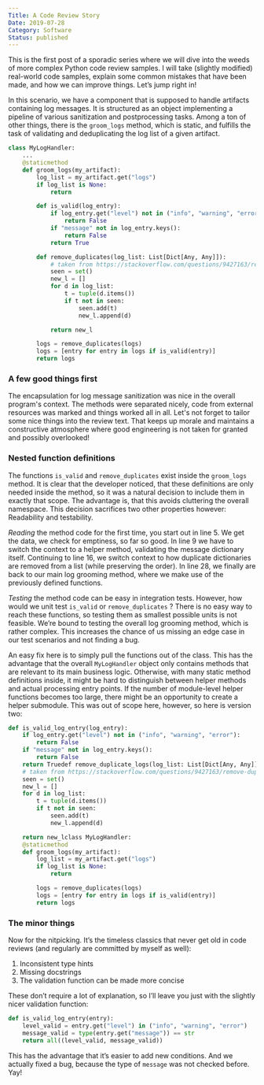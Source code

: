```yaml
---
Title: A Code Review Story
Date: 2019-07-28
Category: Software
Status: published
---
```


This is the first post of a sporadic series where we will dive into the weeds of more complex Python code review samples. I will take (slightly modified) real-world code samples, explain some common mistakes that have been made, and how we can improve things. Let’s jump right in!

In this scenario, we have a component that is supposed to handle artifacts containing log messages. It is structured as an object implementing a pipeline of various sanitization and postprocessing tasks. Among a ton of other things, there is the `groom_logs` method, which is static, and fulfills the task of validating and deduplicating the log list of a given artifact.

```python
class MyLogHandler:
    ...
    @staticmethod
    def groom_logs(my_artifact):
        log_list = my_artifact.get("logs")
        if log_list is None:
            return

        def is_valid(log_entry):
            if log_entry.get("level") not in ("info", "warning", "error"):
                return False
            if "message" not in log_entry.keys():
                return False
            return True

        def remove_duplicates(log_list: List[Dict[Any, Any]]):
            # taken from https://stackoverflow.com/questions/9427163/remove-duplicate-dict-in-list-in-python
            seen = set()
            new_l = []
            for d in log_list:
                t = tuple(d.items())
                if t not in seen:
                    seen.add(t)
                    new_l.append(d)

            return new_l

        logs = remove_duplicates(logs)
        logs = [entry for entry in logs if is_valid(entry)]
        return logs
```

### A few good things first

The encapsulation for log message sanitization was nice in the overall program's context. The methods were separated nicely, code from external resources was marked and things worked all in all. Let's not forget to tailor some nice things into the review text. That keeps up morale and maintains a constructive atmosphere where good engineering is not taken for granted and possibly overlooked!

### Nested function definitions

The functions `is_valid` and `remove_duplicates` exist inside the `groom_logs` method. It is clear that the developer noticed, that these definitions are only needed inside the method, so it was a natural decision to include them in exactly that scope. The advantage is, that this avoids cluttering the overall namespace. This decision sacrifices two other properties however: Readability and testability.

*Reading* the method code for the first time, you start out in line 5. We get the data, we check for emptiness, so far so good. In line 9 we have to switch the context to a helper method, validating the message dictionary itself. Continuing to line 16, we switch context to how duplicate dictionaries are removed from a list (while preserving the order). In line 28, we finally are back to our main log grooming method, where we make use of the previously defined functions.

*Testing* the method code can be easy in integration tests. However, how would we unit test `is_valid` or `remove_duplicates` ? There is no easy way to reach these functions, so testing them as smallest possible units is not feasible. We’re bound to testing the overall log grooming method, which is rather complex. This increases the chance of us missing an edge case in our test scenarios and not finding a bug.

An easy fix here is to simply pull the functions out of the class. This has the advantage that the overall `MyLogHandler` object only contains methods that are relevant to its main business logic. Otherwise, with many static method definitions inside, it might be hard to distinguish between helper methods and actual processing entry points. If the number of module-level helper functions becomes too large, there might be an opportunity to create a helper submodule. This was out of scope here, however, so here is version two:

```python
def is_valid_log_entry(log_entry):
    if log_entry.get("level") not in ("info", "warning", "error"):
        return False
    if "message" not in log_entry.keys():
        return False
    return Truedef remove_duplicate_logs(log_list: List[Dict[Any, Any]]):
    # taken from https://stackoverflow.com/questions/9427163/remove-duplicate-dict-in-list-in-python
    seen = set()
    new_l = []
    for d in log_list:
        t = tuple(d.items())
        if t not in seen:
            seen.add(t)
            new_l.append(d)

    return new_lclass MyLogHandler:
    @staticmethod
    def groom_logs(my_artifact):
        log_list = my_artifact.get("logs")
        if log_list is None:
            return

        logs = remove_duplicates(logs)
        logs = [entry for entry in logs if is_valid(entry)]
        return logs
```

### The minor things

Now for the nitpicking. It’s the timeless classics that never get old in code reviews (and regularly are committed by myself as well):

1. Inconsistent type hints
2. Missing docstrings
3. The validation function can be made more concise

These don’t require a lot of explanation, so I’ll leave you just with the slightly nicer validation function:

```python
def is_valid_log_entry(entry):
    level_valid = entry.get("level") in ("info", "warning", "error")
    message_valid = type(entry.get("message")) == str
    return all((level_valid, message_valid))
```

This has the advantage that it’s easier to add new conditions. And we actually fixed a bug, because the type of `message` was not checked before. Yay!
